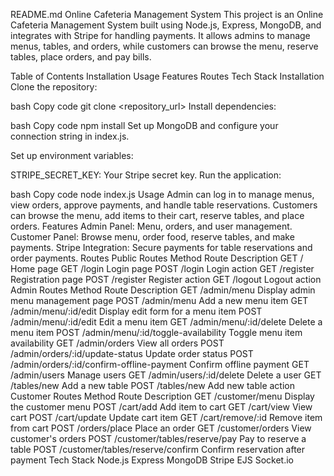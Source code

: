 README.md
Online Cafeteria Management System
This project is an Online Cafeteria Management System built using Node.js, Express, MongoDB, and integrates with Stripe for handling payments. It allows admins to manage menus, tables, and orders, while customers can browse the menu, reserve tables, place orders, and pay bills.

Table of Contents
Installation
Usage
Features
Routes
Tech Stack
Installation
Clone the repository:

bash
Copy code
git clone <repository_url>
Install dependencies:

bash
Copy code
npm install
Set up MongoDB and configure your connection string in index.js.

Set up environment variables:

STRIPE_SECRET_KEY: Your Stripe secret key.
Run the application:

bash
Copy code
node index.js
Usage
Admin can log in to manage menus, view orders, approve payments, and handle table reservations.
Customers can browse the menu, add items to their cart, reserve tables, and place orders.
Features
Admin Panel: Menu, orders, and user management.
Customer Panel: Browse menu, order food, reserve tables, and make payments.
Stripe Integration: Secure payments for table reservations and order payments.
Routes
Public Routes
Method	Route	Description
GET	/	Home page
GET	/login	Login page
POST	/login	Login action
GET	/register	Registration page
POST	/register	Register action
GET	/logout	Logout action
Admin Routes
Method	Route	Description
GET	/admin/menu	Display admin menu management page
POST	/admin/menu	Add a new menu item
GET	/admin/menu/:id/edit	Display edit form for a menu item
POST	/admin/menu/:id/edit	Edit a menu item
GET	/admin/menu/:id/delete	Delete a menu item
POST	/admin/menu/:id/toggle-availability	Toggle menu item availability
GET	/admin/orders	View all orders
POST	/admin/orders/:id/update-status	Update order status
POST	/admin/orders/:id/confirm-offline-payment	Confirm offline payment
GET	/admin/users	Manage users
GET	/admin/users/:id/delete	Delete a user
GET	/tables/new	Add a new table
POST	/tables/new	Add new table action
Customer Routes
Method	Route	Description
GET	/customer/menu	Display the customer menu
POST	/cart/add	Add item to cart
GET	/cart/view	View cart
POST	/cart/update	Update cart item
GET	/cart/remove/:id	Remove item from cart
POST	/orders/place	Place an order
GET	/customer/orders	View customer's orders
POST	/customer/tables/reserve/pay	Pay to reserve a table
POST	/customer/tables/reserve/confirm	Confirm reservation after payment
Tech Stack
Node.js
Express
MongoDB
Stripe
EJS
Socket.io